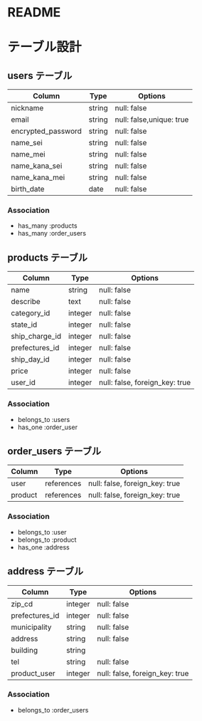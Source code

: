 # README

# テーブル設計

## users テーブル

| Column             | Type        | Options                  |
| ------------------ | ----------- | ------------------------ |
| nickname           | string      | null: false              |
| email              | string      | null: false,unique: true |
| encrypted_password | string      | null: false              |
| name_sei           | string      | null: false              |
| name_mei           | string      | null: false              |
| name_kana_sei      | string      | null: false              |
| name_kana_mei      | string      | null: false              |
| birth_date         | date        | null: false              |

### Association

- has_many :products
- has_many :order_users


## products テーブル

| Column         | Type    | Options                        |
| -------------- | ------- | ------------------------------ |
| name           | string  | null: false 　　 　             |
| describe       | text    | null: false                    |
| category_id    | integer | null: false 　　 　             |
| state_id       | integer | null: false 　　 　             |
| ship_charge_id | integer | null: false 　　              　|
| prefectures_id | integer | null: false 　　              　|
| ship_day_id    | integer | null: false　　　               |
| price          | integer | null: false 　　　              |
| user_id        | integer | null: false, foreign_key: true |


### Association

- belongs_to :users
- has_one :order_user

## order_users テーブル

| Column    | Type       | Options                        |
| ------    | ---------- | ------------------------------ |
| user      | references | null: false, foreign_key: true |
| product   | references | null: false, foreign_key: true |

### Association

- belongs_to :user
- belongs_to :product
- has_one :address

## address テーブル

| Column           | Type     | Options                          |
| -----------------| ---------| ---------------------------------|
| zip_cd           | integer  | null: false                      |
| prefectures_id   | integer  | null: false                      |
| municipality     | string   | null: false                      |
| address          | string   | null: false                      |
| building         | string   |                                  |
| tel              | string   | null: false                      |
| product_user     | integer  | null: false, foreign_key: true   |


### Association

- belongs_to :order_users

